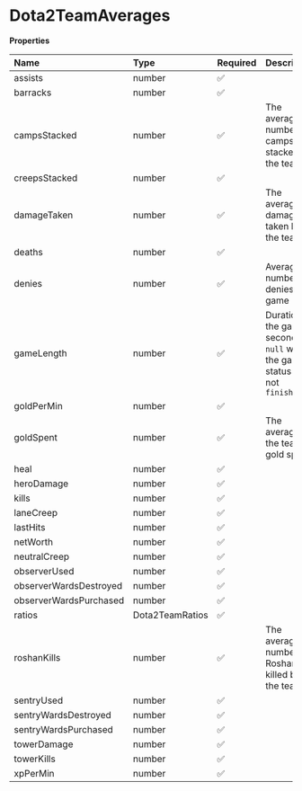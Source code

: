 # Dota2TeamAverages

**Properties**

| Name                   | Type            | Required | Description                                                                         |
| :--------------------- | :-------------- | :------- | :---------------------------------------------------------------------------------- |
| assists                | number          | ✅       |                                                                                     |
| barracks               | number          | ✅       |                                                                                     |
| campsStacked           | number          | ✅       | The average number of camps stacked by the team                                     |
| creepsStacked          | number          | ✅       |                                                                                     |
| damageTaken            | number          | ✅       | The average damage taken by the team                                                |
| deaths                 | number          | ✅       |                                                                                     |
| denies                 | number          | ✅       | Average number of denies per game                                                   |
| gameLength             | number          | ✅       | Duration of the game in seconds. <br/>`null` when the game status is not `finished` |
| goldPerMin             | number          | ✅       |                                                                                     |
| goldSpent              | number          | ✅       | The average of the team's gold spent                                                |
| heal                   | number          | ✅       |                                                                                     |
| heroDamage             | number          | ✅       |                                                                                     |
| kills                  | number          | ✅       |                                                                                     |
| laneCreep              | number          | ✅       |                                                                                     |
| lastHits               | number          | ✅       |                                                                                     |
| netWorth               | number          | ✅       |                                                                                     |
| neutralCreep           | number          | ✅       |                                                                                     |
| observerUsed           | number          | ✅       |                                                                                     |
| observerWardsDestroyed | number          | ✅       |                                                                                     |
| observerWardsPurchased | number          | ✅       |                                                                                     |
| ratios                 | Dota2TeamRatios | ✅       |                                                                                     |
| roshanKills            | number          | ✅       | The average number of Roshans killed by the team                                    |
| sentryUsed             | number          | ✅       |                                                                                     |
| sentryWardsDestroyed   | number          | ✅       |                                                                                     |
| sentryWardsPurchased   | number          | ✅       |                                                                                     |
| towerDamage            | number          | ✅       |                                                                                     |
| towerKills             | number          | ✅       |                                                                                     |
| xpPerMin               | number          | ✅       |                                                                                     |

<!-- This file was generated by liblab | https://liblab.com/ -->
